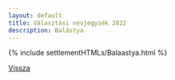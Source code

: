 ```yaml
---
layout: default
title: Választási névjegyzék 2022
description: Balástya
---
```


{% include settlementHTMLs/Balaastya.html %}

[Vissza](../)